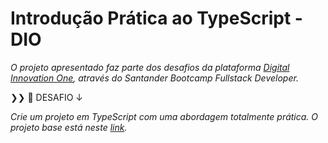 # Introdução Prática ao TypeScript - DIO

*O projeto apresentado faz parte dos desafios da plataforma [Digital Innovation One](https://web.dio.me/home), através do Santander Bootcamp Fullstack Developer.*

❯❯ 🚀 DESAFIO ↓

*Crie um projeto em TypeScript com uma abordagem totalmente prática. O projeto base está neste [link](https://github.com/lira1705/mentoria-typescript/tree/main/src/desafios).*
